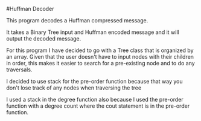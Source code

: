#Huffman Decoder

This program decodes a Huffman compressed message. 

It takes a Binary Tree input and Huffman encoded message and it will output the decoded message.


For this program I have decided to go with a Tree class that is organized by an array. Given that the user doesn't have to input nodes with their children in order, this makes it easier to search for a pre-existing node and to do any traversals. 

I decided to use stack for the pre-order function because that way you don't lose track of any nodes when traversing the tree

I used a stack in the degree function also because I used the pre-order function with a degree count where the cout statement is in the pre-order function. 